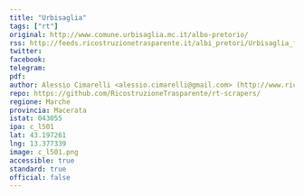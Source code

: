 ```yaml
---
title: "Urbisaglia"
tags: ["rt"]
original: http://www.comune.urbisaglia.mc.it/albo-pretorio/
rss: http://feeds.ricostruzionetrasparente.it/albi_pretori/Urbisaglia_feed.xml
twitter: 
facebook: 
telegram: 
pdf: 
author: Alessio Cimarelli <alessio.cimarelli@gmail.com> (http://www.ricostruzionetrasparente.it)
repo: https://github.com/RicostruzioneTrasparente/rt-scrapers/
regione: Marche
provincia: Macerata
istat: 043055
ipa: c_l501
lat: 43.197261
lng: 13.377339
image: c_l501.png
accessible: true
standard: true
official: false
---
```


